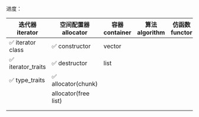 进度：

| 迭代器 iterator    | 空间配置器 allocator      | 容器 container | 算法 algorithm | 仿函数 functor | 适配器 adaptor |
| ------------------ |----------------------| -------------- | -------------- | -------------- | -------------- |
| ✅ iterator class  | ✅ constructor        | vector         |                |                |                |
| ✅ iterator_traits | ✅ destructor         | list           |                |                |                |
| ✅ type_traits     | ✅ allocator(chunk)   |                |                |                |                |
|                    | allocator(free list) |                |                |                |                |
|                    |                      |                |                |                |                |
|                    |                      |                |                |                |                |
